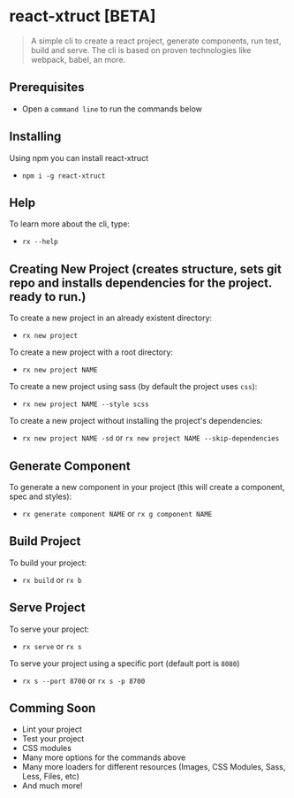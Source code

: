 # react-xtruct [BETA]
> A simple cli to create a react project, generate components, run test, build and serve.  The cli is based on proven technologies like webpack, babel, an more.

## Prerequisites
+ Open a `command line` to run the commands below

## Installing
Using npm you can install react-xtruct
+ `npm i -g react-xtruct`

## Help
To learn more about the cli, type:
+ `rx --help`

## Creating New Project (creates structure, sets git repo and installs dependencies for the project.  ready to run.)
To create a new project in an already existent directory:
+ `rx new project`

To create a new project with a root directory:
+ `rx new project NAME`

To create a new project using sass (by default the project uses `css`):
+ `rx new project NAME --style scss`

To create a new project without installing the project's dependencies:
+ `rx new project NAME -sd` or `rx new project NAME --skip-dependencies`

## Generate Component
To generate a new component in your project (this will create a component, spec and styles):
+ `rx generate component NAME` or `rx g component NAME`

## Build Project
To build your project:
+ `rx build` or `rx b`

## Serve Project
To serve your project:
+ `rx serve` or `rx s`

To serve your project using a specific port (default port is `8080`)
+ `rx s --port 8700` or `rx s -p 8700`

## Comming Soon
+ Lint your project
+ Test your project
+ CSS modules
+ Many more options for the commands above
+ Many more loaders for different resources (Images, CSS Modules, Sass, Less, Files, etc)
+ And much more!